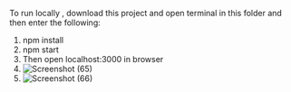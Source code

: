 To run locally , download this project and open terminal in this folder and then enter the following:

1. npm install
2. npm start
3. Then open localhost:3000 in browser
4. ![Screenshot (65)](https://github.com/user-attachments/assets/2f8a51e6-4b29-4e4d-8196-55526abc0e9d)
5. ![Screenshot (66)](https://github.com/user-attachments/assets/9e31d060-3597-46b9-b72b-096196a8bcea)




